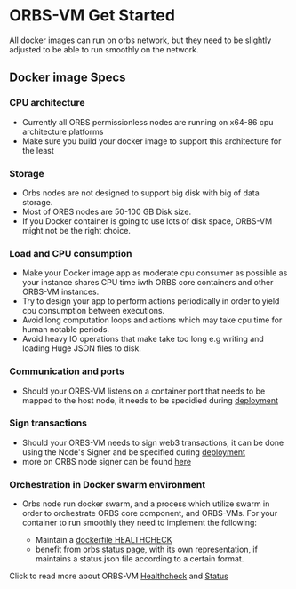 # ORBS-VM Get Started 
All docker images can run on orbs network, but they need to be slightly adjusted to be able to run smoothly on the network.

## Docker image Specs

### CPU architecture
- Currently all ORBS permissionless nodes are running on x64-86 cpu architecture platforms
- Make sure you build your docker image to support this architecture for the least

### Storage 
- Orbs nodes are not designed to support big disk with big of data storage.
- Most of ORBS nodes are 50-100 GB Disk size.
- If you Docker container is going to use lots of disk space, ORBS-VM might not be the right choice.

### Load and CPU consumption
- Make your Docker image app as moderate cpu consumer as possible as your instance shares CPU time iwth ORBS core containers and other ORBS-VM instances.
- Try to design your app to perform actions periodically in order to yield cpu consumption between executions.
- Avoid long computation loops and actions which may take cpu time for human notable periods.
- Avoid heavy IO operations that make take too long e.g writing and loading Huge JSON files to disk. 
### Communication and ports
- Should your ORBS-VM listens on a container port that needs to be mapped to the host node, it needs to be specidied during [deployment](./deploy.md)

### Sign transactions
- Should your ORBS-VM needs to sign web3 transactions, it can be done using the Node's Signer and be specified during [deployment](./deploy.md)
- more on ORBS node signer can be found [here](https://github.com/orbs-network/signer-service)

### Orchestration in Docker swarm environment
- Orbs node run docker swarm, and a process which utilize swarm in order to orchestrate ORBS core component, and ORBS-VMs. For your container to run smoothly they need to implement the following:

    - Maintain a [dockerfile HEALTHCHECK](https://docs.docker.com/engine/reference/builder/)
    - benefit from orbs [status page](http://status.orbs.network), with its own representation, if maintains a status.json file according to a certain format.

Click to read more about ORBS-VM [Healthcheck](./health-check.md) and [Status](./status.md)






